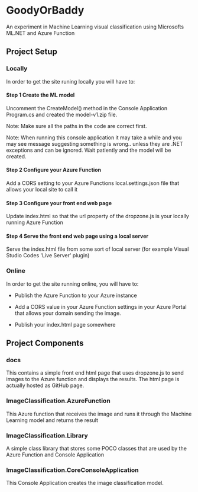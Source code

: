 # GoodyOrBaddy
An experiment in Machine Learning visual classification using Microsofts ML.NET and Azure Function

## Project Setup

### Locally
In order to get the site runing locally you will have to:

#### Step 1 Create the ML model

Uncomment the CreateModel() method in the Console Application Program.cs and created the model-v1.zip file. 

Note: Make sure all the paths in the code are correct first.

Note: When running this console application it may take a while and you may see message suggesting something is wrong.. unless they are .NET exceptions and can be ignored. Wait patiently and the model will be created.

#### Step 2 Configure your Azure Function

Add a CORS setting to your Azure Functions local.settings.json file that allows your local site to call it

#### Step 3 Configure your front end web page

Update index.html so that the url property of the dropzone.js is your locally running Azure Function

#### Step 4 Serve the front end web page using a local server

Serve the index.html file from some sort of local server (for example Visual Studio Codes 'Live Server' plugin)


### Online
In order to get the site running online, you will have to: 

- Publish the Azure Function to your Azure instance

- Add a CORS value in your Azure Function settings in your Azure Portal that allows your domain sending the image.

- Publish your index.html page somewhere


## Project Components

### docs 
This contains a simple front end html page that uses dropzone.js to send images to the Azure function and displays the results. The html page is actually hosted as GitHub page.

### ImageClassification.AzureFunction
This Azure function that receives the image and runs it through the Machine Learning model and returns the result

### ImageClassification.Library
A simple class library that stores some POCO classes that are used by the Azure Function and Console Application

### ImageClassification.CoreConsoleApplication
This Console Application creates the image classification model.

